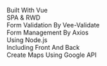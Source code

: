 Built With Vue<br>
SPA & RWD<br>
Form Validation By Vee-Validate<br>
Form Management By Axios<br>
Using Node.js<br>
Including Front And Back<br>
Create Maps Using Google API
